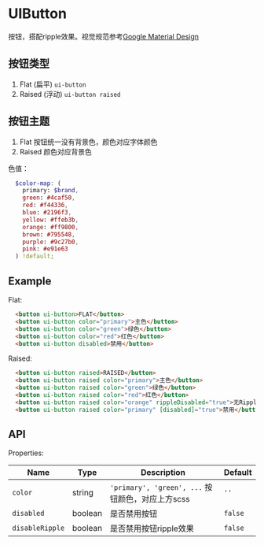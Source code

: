 # UIButton
按钮，搭配ripple效果。视觉规范参考[Google Material Design](https://material.google.com/components/buttons.html)

## 按钮类型
1. Flat (扁平) `ui-button`
2. Raised (浮动) `ui-button raised`

## 按钮主题
1. Flat 按钮统一没有背景色，颜色对应字体颜色
2. Raised 颜色对应背景色

色值：
```scss
  $color-map: (
    primary: $brand,
    green: #4caf50,
    red: #f44336,
    blue: #2196f3,
    yellow: #ffeb3b,
    orange: #ff9800,
    brown: #795548,
    purple: #9c27b0,
    pink: #e91e63
  ) !default;
```

## Example
Flat:
```html
  <button ui-button>FLAT</button>
  <button ui-button color="primary">主色</button>
  <button ui-button color="green">绿色</button>
  <button ui-button color="red">红色</button>
  <button ui-button disabled>禁用</button>
```

Raised:
```html
  <button ui-button raised>RAISED</button>
  <button ui-button raised color="primary">主色</button>
  <button ui-button raised color="green">绿色</button>
  <button ui-button raised color="red">红色</button>
  <button ui-button raised color="orange" rippleDisabled="true">无Ripple</button>
  <button ui-button raised color="primary" [disabled]="true">禁用</button>
```

## API
Properties:

| Name | Type | Description | Default |
| --- | --- | --- | --- |
| `color` | string | `'primary', 'green', ...` 按钮颜色，对应上方scss | `''` |
| `disabled` | boolean | 是否禁用按钮 | `false` |
| `disableRipple` | boolean | 是否禁用按钮ripple效果 | `false` |

